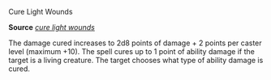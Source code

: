 Cure Light Wounds

**Source** [_cure light wounds_](/pathfinderRPG/prd/spells/cureLightWounds.html#_cure-light-wounds)

The damage cured increases to 2d8 points of damage + 2 points per caster level (maximum +10). The spell cures up to 1 point of ability damage if the target is a living creature. The target chooses what type of ability damage is cured.

